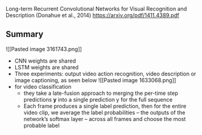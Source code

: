 Long-term Recurrent Convolutional Networks for Visual Recognition and Description (Donahue et al., 2014)
https://arxiv.org/pdf/1411.4389.pdf

## Summary
![[Pasted image 3161743.png]]
- CNN weights are shared
- LSTM weights are shared
- Three experiments: output video action recognition, video description or image captioning, as seen below
![[Pasted image 1633068.png]]
- for video classification
	- they take a late-fusion approach to merging the per-time step predictions **y** into a single prediction y for the full sequence
	- Each frame produces a single label prediction, then for the entire video clip, we average the label probabilities – the outputs of the network’s softmax layer – across all frames and choose the most probable label